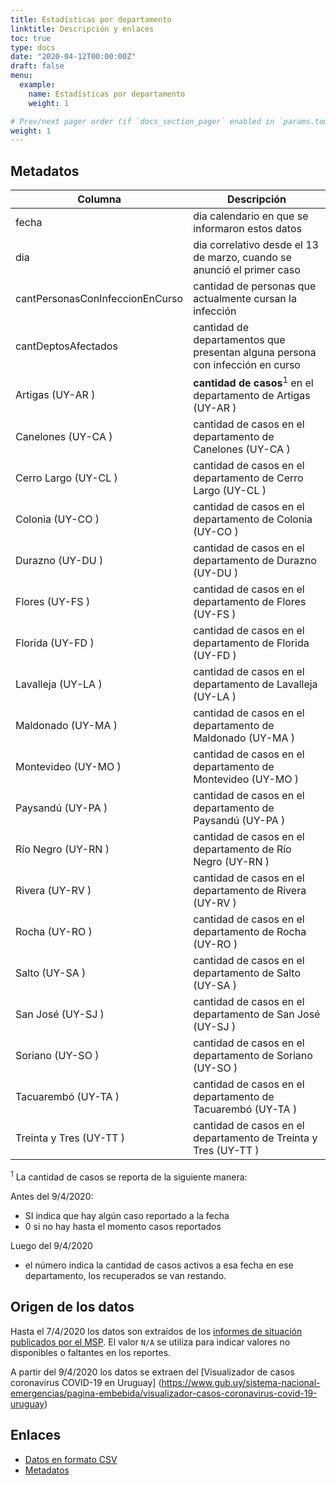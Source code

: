 ```yaml
---
title: Estadísticas por departamento
linktitle: Descripción y enlaces
toc: true
type: docs
date: "2020-04-12T00:00:00Z"
draft: false
menu:
  example:
    name: Estadísticas por departamento
    weight: 1

# Prev/next pager order (if `docs_section_pager` enabled in `params.toml`)
weight: 1
---
```


## Metadatos

Columna   | Descripción
----------|---------------------------------------------------
fecha	  |dia calendario en que se informaron estos datos
dia	    | dia correlativo desde el 13 de marzo, cuando se anunció el primer caso
cantPersonasConInfeccionEnCurso |	cantidad de personas que actualmente cursan la infección
cantDeptosAfectados	|cantidad de departamentos que presentan alguna persona con infección en curso
Artigas (UY-AR )| **cantidad de casos**<sup>1</sup> en el departamento de Artigas (UY-AR ) 
Canelones (UY-CA )| cantidad de casos en el departamento de Canelones (UY-CA )
Cerro Largo (UY-CL )|cantidad de casos en el departamento de Cerro Largo (UY-CL )
Colonia (UY-CO )|cantidad de casos en el departamento de Colonia (UY-CO )
Durazno (UY-DU )|cantidad de casos en el departamento de Durazno (UY-DU )
Flores (UY-FS )|cantidad de casos en el departamento de Flores (UY-FS )
Florida (UY-FD )|cantidad de casos en el departamento de Florida (UY-FD )
Lavalleja (UY-LA )|cantidad de casos en el departamento de Lavalleja (UY-LA )
Maldonado (UY-MA )|cantidad de casos en el departamento de Maldonado (UY-MA )
Montevideo (UY-MO )|cantidad de casos en el departamento de Montevideo (UY-MO )
Paysandú (UY-PA )|cantidad de casos en el departamento de Paysandú (UY-PA )
Río Negro (UY-RN )|cantidad de casos en el departamento de Río Negro (UY-RN )
Rivera (UY-RV )|cantidad de casos en el departamento de Rivera (UY-RV )
Rocha (UY-RO )|cantidad de casos en el departamento de Rocha (UY-RO )
Salto (UY-SA )|cantidad de casos en el departamento de Salto (UY-SA )
San José (UY-SJ )|cantidad de casos en el departamento de San José (UY-SJ )
Soriano (UY-SO )|cantidad de casos en el departamento de Soriano (UY-SO )
Tacuarembó (UY-TA )|cantidad de casos en el departamento de Tacuarembó (UY-TA )
Treinta y Tres (UY-TT )|cantidad de casos en el departamento de Treinta y Tres (UY-TT )

<sup>1</sup> La cantidad de casos se reporta de la siguiente manera:

Antes del 9/4/2020:
* SI indica que hay algún caso reportado a la fecha
* 0 si no hay hasta el momento casos reportados

Luego del 9/4/2020
* el número indica la cantidad de casos activos a esa fecha en ese departamento, los recuperados se van restando.

## Origen de los datos

Hasta el 7/4/2020 los datos son extraídos de los [informes de situación publicados por el MSP](https://www.gub.uy/sistema-nacional-emergencias/comunicacion/noticias/informacion-interes-actualizada-sobre-coronavirus-covid-19-uruguay).
El valor `N/A` se utiliza para indicar valores no disponibles o faltantes en los reportes.

A partir del 9/4/2020 los datos se extraen del [Visualizador de casos coronavirus COVID-19 en Uruguay] (https://www.gub.uy/sistema-nacional-emergencias/pagina-embebida/visualizador-casos-coronavirus-covid-19-uruguay)



## Enlaces

* [Datos en formato CSV](https://github.com/GUIAD-COVID/datos-y-visualizaciones-GUIAD/blob/master/datos/estadisticasUY_porDepto.csv)
* [Metadatos](https://github.com/GUIAD-COVID/datos-y-visualizaciones-GUIAD/blob/master/datos/explica_estadisticasUY_porDepto.md)